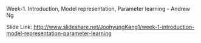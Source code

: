 Week-1. Introduction, Model representation, Parameter learning - Andrew Ng

Slide Link: http://www.slideshare.net/JoohyungKang1/week-1-introduction-model-representation-parameter-learning
